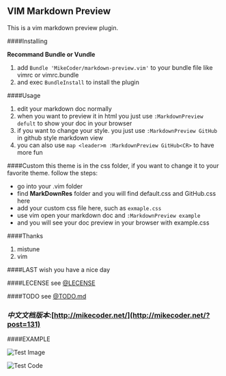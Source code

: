 VIM Markdown Preview
---

This is a vim markdown preview plugin.

####Installing

**Recommand Bundle or Vundle**

1. add `Bundle 'MikeCoder/markdown-preview.vim'` to your bundle file like vimrc or vimrc.bundle
2. and exec `BundleInstall` to install the plugin

####Usage

1. edit your markdown doc normally
2. when you want to preview it in html you just use `:MarkdownPreview defult` to show your doc in your browser
3. if you want to change your style. you just use `:MarkdownPreview GitHub` in github style markdown view
4. you can also use `map <leader>m :MarkdownPreview GitHub<CR>` to have more fun

####Custom
this theme is in the css folder, if you want to change it to your favorite theme. follow the steps:

- go into your .vim folder
- find **MarkDownRes** folder and you will find default.css and GitHub.css here
- add your custom css file here, such as `exmaple.css`
- use vim open your markdown doc and `:MarkdownPreview example`
- and you will see your doc preview in your browser with example.css

####Thanks
1. mistune
2. vim

####LAST
wish you have a nice day

####LECENSE
see [@LECENSE](https://githu.com/MikeCoder/markdown-preview.vim/blob/master/LECENSE)

####TODO
see [@TODO.md](https://github.com/MikeCoder/markdown-preview.vim/blob/master/TODO.md)

### *中文文档版本*:[http://mikecoder.net/](http://mikecoder.net/?post=131)

####EXAMPLE

![Test Image](./images/image-test.png)

![Test Code](./images/code-test.png)


